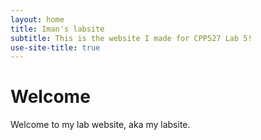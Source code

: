 ```yaml
---
layout: home
title: Iman's labsite
subtitle: This is the website I made for CPP527 Lab 5!
use-site-title: true
---
```

# Welcome
Welcome to my lab website, aka my labsite.
